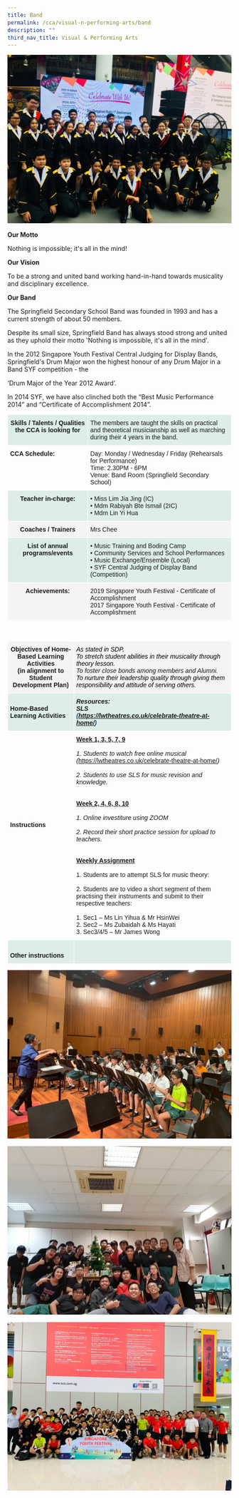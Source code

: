 ```yaml
---
title: Band
permalink: /cca/visual-n-performing-arts/band
description: ""
third_nav_title: Visual & Performing Arts
---
```

![](/images/WhatsApp%20Image%202020-01-15.jpeg)

**Our Motto** 

Nothing is impossible; it's all in the mind! 

**Our Vision** 

To be a strong and united band working hand-in-hand towards musicality and disciplinary excellence.

**Our Band** 

The Springfield Secondary School Band was founded in 1993 and has a current strength of about 50 members. 

Despite its small size, Springfield Band has always stood strong and united as they uphold their motto 'Nothing is impossible, it's all in the mind'.

In the 2012 Singapore Youth Festival Central Judging for Display Bands, Springfield's Drum Major won the highest honour of any Drum Major in a Band SYF competition - the 

‘Drum Major of the Year 2012 Award’. 

In 2014 SYF, we have also clinched both the “Best Music Performance 2014” and “Certificate of Accomplishment 2014”.

<table style="border-collapse:collapse;border-spacing:0" class="tg"><thead><tr><th style="background-color:#DDEEE9;border-color:#ffffff;border-style:solid;border-width:1px;font-family:Arial, sans-serif;font-size:14px;font-weight:bold;overflow:hidden;padding:10px 5px;text-align:center;vertical-align:top;word-break:normal">Skills / Talents / Qualities the CCA is looking for</th><th style="background-color:#DDEEE9;border-color:#ffffff;border-style:solid;border-width:1px;font-family:Arial, sans-serif;font-size:14px;font-weight:normal;overflow:hidden;padding:10px 5px;text-align:left;vertical-align:top;word-break:normal">The members are taught the skills on practical and theoretical musicianship as well as marching during their 4 years in the band.</th></tr></thead><tbody><tr><td style="border-color:#ffffff;border-style:solid;border-width:1px;font-family:Arial, sans-serif;font-size:14px;font-weight:bold;overflow:hidden;padding:10px 5px;text-align:left;vertical-align:top;word-break:normal">CCA Schedule:</td><td style="border-color:#ffffff;border-style:solid;border-width:1px;font-family:Arial, sans-serif;font-size:14px;overflow:hidden;padding:10px 5px;text-align:left;vertical-align:top;word-break:normal">Day: Monday / Wednesday / Friday (Rehearsals for Performance)<br>Time: 2.30PM - 6PM<br>Venue: Band Room (Springfield Secondary School)<br></td></tr><tr><td style="background-color:#DDEEE9;border-color:#ffffff;border-style:solid;border-width:1px;font-family:Arial, sans-serif;font-size:14px;font-weight:bold;overflow:hidden;padding:10px 5px;text-align:center;vertical-align:top;word-break:normal">Teacher in-charge:</td><td style="background-color:#DDEEE9;border-color:#ffffff;border-style:solid;border-width:1px;font-family:Arial, sans-serif;font-size:14px;overflow:hidden;padding:10px 5px;text-align:left;vertical-align:top;word-break:normal">• Miss Lim Jia Jing (IC)<br>• Mdm Rabiyah Bte Ismail (2IC)<br>• Mdm Lin Yi Hua<br></td></tr><tr><td style="background-color:#F4F4F4;border-color:#ffffff;border-style:solid;border-width:1px;font-family:Arial, sans-serif;font-size:14px;font-weight:bold;overflow:hidden;padding:10px 5px;text-align:center;vertical-align:top;word-break:normal">Coaches / Trainers</td><td style="background-color:#F4F4F4;border-color:#ffffff;border-style:solid;border-width:1px;font-family:Arial, sans-serif;font-size:14px;overflow:hidden;padding:10px 5px;text-align:left;vertical-align:top;word-break:normal">Mrs Chee<br></td></tr><tr><td style="background-color:#DDEEE9;border-color:#ffffff;border-style:solid;border-width:1px;font-family:Arial, sans-serif;font-size:14px;font-weight:bold;overflow:hidden;padding:10px 5px;text-align:center;vertical-align:top;word-break:normal">List of annual programs/events</td><td style="background-color:#DDEEE9;border-color:#ffffff;border-style:solid;border-width:1px;font-family:Arial, sans-serif;font-size:14px;overflow:hidden;padding:10px 5px;text-align:left;vertical-align:top;word-break:normal">• Music Training and Boding Camp<br>• Community Services and School Performances<br>• Music Exchange/Ensemble (Local)<br>• SYF Central Judging of Display Band (Competition)</td></tr><tr><td style="background-color:#F4F4F4;border-color:#ffffff;border-style:solid;border-width:1px;font-family:Arial, sans-serif;font-size:14px;font-weight:bold;overflow:hidden;padding:10px 5px;text-align:center;vertical-align:top;word-break:normal">Achievements:</td><td style="background-color:#F4F4F4;border-color:#ffffff;border-style:solid;border-width:1px;font-family:Arial, sans-serif;font-size:14px;overflow:hidden;padding:10px 5px;text-align:left;vertical-align:top;word-break:normal">2019 Singapore Youth Festival - Certificate of Accomplishment<br>2017 Singapore Youth Festival - Certificate of Accomplishment</td></tr></tbody></table>

<br>

<table style="border-collapse:collapse;border-spacing:0" class="tg"><thead><tr><th style="background-color:#F4F4F4;border-color:#ffffff;border-style:solid;border-width:1px;font-family:Arial, sans-serif;font-size:14px;font-weight:bold;overflow:hidden;padding:10px 5px;text-align:center;vertical-align:top;word-break:normal">Objectives of Home-Based Learning Activities<br>(in alignment to Student Development Plan)</th><th style="background-color:#F4F4F4;border-color:#ffffff;border-style:solid;border-width:1px;font-family:Arial, sans-serif;font-size:14px;font-style:italic;font-weight:normal;overflow:hidden;padding:10px 5px;text-align:left;vertical-align:top;word-break:normal"><span style="color:black">As stated in SDP,</span><br><span style="color:black">To stretch student abilities in their musicality through theory lesson.</span><br>To foster close bonds among members and Alumni.<br><span style="color:black">To nurture their leadership quality through giving them responsibility and attitude of serving others.</span></th></tr></thead><tbody><tr><td style="background-color:#DDEEE9;border-color:#ffffff;border-style:solid;border-width:1px;font-family:Arial, sans-serif;font-size:14px;font-weight:bold;overflow:hidden;padding:10px 5px;text-align:left;vertical-align:top;word-break:normal"><br>Home-Based Learning Activities</td><td style="background-color:#DDEEE9;border-color:#ffffff;border-style:solid;border-width:1px;font-family:Arial, sans-serif;font-size:14px;font-style:italic;font-weight:bold;overflow:hidden;padding:10px 5px;text-align:left;vertical-align:top;word-break:normal">Resources:<br>SLS<br><span style="color:#1F497D">(</span><a href="https://lwtheatres.co.uk/celebrate-theatre-at-home/">https://lwtheatres.co.uk/celebrate-theatre-at-home/</a><span style="color:#1F497D">)</span></td></tr><tr><td style="border-color:#ffffff;border-style:solid;border-width:1px;font-family:Arial, sans-serif;font-size:14px;font-weight:bold;overflow:hidden;padding:10px 5px;text-align:left;vertical-align:top;word-break:normal"><br><br><br><br><br><br><br><br><br><br><br><br>Instructions</td><td style="border-color:#ffffff;border-style:solid;border-width:1px;font-family:Arial, sans-serif;font-size:14px;overflow:hidden;padding:10px 5px;text-align:left;vertical-align:top;word-break:normal"><span style="font-weight:bold;text-decoration:underline">Week 1, 3, 5, 7, 9</span><br><br><span style="font-style:italic">1. Students to watch free online musical </span><br><span style="font-style:italic">(</span><a href="https://lwtheatres.co.uk/celebrate-theatre-at-home/" target="_blank" rel="noopener noreferrer">https://lwtheatres.co.uk/celebrate-theatre-at-home/</a><span style="font-style:italic">)</span><br><br><span style="font-style:italic">2. Students to use SLS for music revision and knowledge.</span><br><br><br><span style="font-weight:bold;text-decoration:underline">Week 2, 4, 6, 8, 10</span><br><br><span style="font-style:italic">1. Online investiture using ZOOM</span><br><br><span style="font-style:italic">2. Record their short practice session for upload to teachers.</span><br><br> <br><span style="font-weight:bold;text-decoration:underline">Weekly Assignment</span><br><br>1. Students are to attempt SLS for music theory:<br><br>2. Students are to video a short segment of them practising their instruments  and submit to their respective teachers:<br><br>1. Sec1 – Ms Lin Yihua &amp; Mr HsinWei<br>2. Sec2 – Ms Zubaidah &amp; Ms Hayati<br>3. Sec3/4/5 – Mr James Wong</td></tr><tr><td style="background-color:#DDEEE9;border-color:#ffffff;border-style:solid;border-width:1px;font-family:Arial, sans-serif;font-size:14px;font-weight:bold;overflow:hidden;padding:10px 5px;text-align:left;vertical-align:top;word-break:normal"><br>Other instructions</td><td style="background-color:#DDEEE9;border-color:#ffffff;border-style:solid;border-width:1px;font-family:Arial, sans-serif;font-size:14px;font-style:italic;overflow:hidden;padding:10px 5px;text-align:left;vertical-align:top;word-break:normal"> </td></tr></tbody></table>

![](/images/WhatsApp%20Image%202020-01-15-3.jpeg)

![](/images/WhatsApp%20Image%202020-01-15-2.jpeg)

![](/images/WhatsApp%20Image%202020-01-15-1.jpeg)